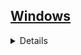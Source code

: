 ## <a href="https://github.com/Hidekithiago/Automacao/blob/master/README.md">Windows</a> <br>
<details>
<details><summary><b>Execute Program</b></summary>
  
####  NuGet
  > 
  
####  import
  > 
  
####  Code  
  > System.Diagnostics.Process.Start("PathToExe.exe");
  
</details>
<details><summary><b>Execute Python</b></summary>
  
####  NuGet
  > 
  
####  import
  > 
  
####  Code  
  > Process p = new Process();
  ><br>ProcessStartInfo start = new ProcessStartInfo();
  ><br>start.UseShellExecute = false;                
  ><br>start.RedirectStandardError = true; //Pega saída de erros
  ><br>start.RedirectStandardOutput = true; //Pega a saída        
  ><br>start.FileName = @"C:\Users\suporte\AppData\Local\Programs\Python\Python38\python.exe";
  ><br>const string quote = "\"";
  ><br>start.Arguments = @"C:\quaestum\robos\leituraPDF.py "+ quote + dir + quote;
  ><br>Console.WriteLine(@"C:\quaestum\robos\leituraPDF.py "+ quote + dir + quote);
  ><br>using ( p = Process.Start(start))
  ><br>{
  ><br>using (StreamReader reader = p.StandardOutput)
  ><br>{
  ><br>string result = reader.ReadToEnd();
  ><br>Console.Write(result);
  ><br>}
  ><br>}
  
</details>
<details><summary><b>Execute Program and Wait answer</b></summary>
  
####  NuGet
  > 
  
####  import
  > 
  
####  Code  
  > Process p = new Process(); 
 ><br>p.StartInfo.UseShellExecute = false;
 ><br>p.StartInfo.RedirectStandardOutput = true;
 ><br>p.StartInfo.Arguments = "/c echo Foo && echo Bar";
 ><br>p.StartInfo.FileName = "YOURBATCHFILE.bat";
 ><br>p.Start(); 
 ><br>string output = p.StandardOutput.ReadToEnd();
 ><br>p.WaitForExit();
  
</details>

<details><summary><b>Taskkill</b></summary>
  
####  NuGet
  > 
  
####  import
  > using System.Diagnostics;
  
####  Code  
  > Process.Start("taskkill", "/F /IM [taskname].exe");
  
</details>

</details>
